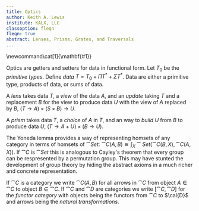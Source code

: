 ```yaml
---
title: Optics
author: Keith A. Lewis
institute: KALX, LLC
classoption: fleqn
fleqn: true
abstract: Lenses, Prisms, Grates, and Traversals
...
```


\newcommand\cat[1]{\mathbf{#1}}

Optics are getters and setters for data in functional form.
Let $T_0$ be the _primitive types_. Define _data_ $T = T_0 + \Pi T^* + \Sigma T^*$.
Data are either a primitive type, products of data, or sums of data.

A _lens_ takes data $T$, a _view_ of the data $A$, and an _update_ taking
$T$ and a replacement $B$ for the view to produce data $U$ with
the view of $A$ replaced by $B$, $(T\to A)\times(S\times B)\to U$.

A _prism_ takes data $T$, a _choice_ of $A$ in $T$, and an way to _build_
$U$ from $B$ to produce data $U$, $(T\to A + U)\times(B\to U)$.

The Yoneda lemma provides a way of representing homsets of any category
in terms of homsets of $\cat{Set}$:
$\cat{C}(A,B)\cong \int_X \cat{Set}(\cat{C}(B,X), \cat{C}(A,X))$.
If $\cat{C}$ is $\cat{Set}$ this is analogous to Cayley's theorem
that every group can be respresented by a permutation group.
This may have stunted the development of group theory by
hiding the abstract axioms in a much richer and concrete representation.

If $\cat{C}$ is a category we write $\cat{C}(A,B)$ for all arrows in
$\cat{C}$ from object $A\in\cat{C}$ to object $B\in\cat{C}$.  If $\cat{C}$
and $\cat{D}$ are categories we write $[\cat{C},\cat{D}]$ for the
_functor category_ with objects being the functors from $\cat{C}$ to $\cal{D}$
and arrows being the _natural transformations_.

